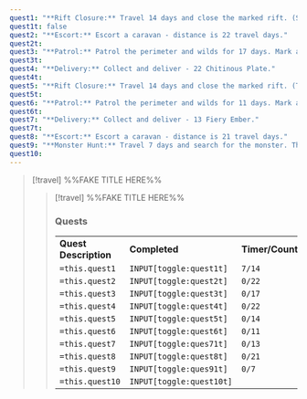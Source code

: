 ```yaml
---
quest1: "**Rift Closure:** Travel 14 days and close the marked rift. (Sky Islets)."
quest1t: false
quest2: "**Escort:** Escort a caravan - distance is 22 travel days."
quest2t: 
quest3: "**Patrol:** Patrol the perimeter and wilds for 17 days. Mark any rifts found with a beacon. Roll a d10 each day, on a 1 or 2, there is a rift."
quest3t: 
quest4: "**Delivery:** Collect and deliver - 22 Chitinous Plate."
quest4t: 
quest5: "**Rift Closure:** Travel 14 days and close the marked rift. (Timeworn Ruins)."
quest5t: 
quest6: "**Patrol:** Patrol the perimeter and wilds for 11 days. Mark any rifts found with a beacon. Roll a d10 each day, on a 1 or 2, there is a rift."
quest6t: 
quest7: "**Delivery:** Collect and deliver - 13 Fiery Ember."
quest7t: 
quest8: "**Escort:** Escort a caravan - distance is 21 travel days."
quest9: "**Monster Hunt:** Travel 7 days and search for the monster. The type of monster is determined by the region."
quest10: 
---
```


>[!travel] %%FAKE TITLE HERE%%
>>[!travel] %%FAKE TITLE HERE%%
>>### Quests
>>| | | |
>> |--- | --- | --------- |
>>|**Quest Description** | **Completed** | **Timer/Counter**
>>| `=this.quest1` | `INPUT[toggle:quest1t]` | `7/14`
>> |`=this.quest2` |`INPUT[toggle:quest2t]` | `0/22`
>>| `=this.quest3` | `INPUT[toggle:quest3t]` | `0/17`
>> |`=this.quest4` |`INPUT[toggle:quest4t]` | `0/22`
>>| `=this.quest5` | `INPUT[toggle:quest5t]` | `0/14`
>> |`=this.quest6` |`INPUT[toggle:quest6t]` | `0/11`
>>| `=this.quest7` | `INPUT[toggle:ques71t]` | `0/13`
>> |`=this.quest8` |`INPUT[toggle:quest8t]` | `0/21`
>>| `=this.quest9` | `INPUT[toggle:ques91t]` | `0/7`
>> |`=this.quest10` |`INPUT[toggle:quest10t]` |



